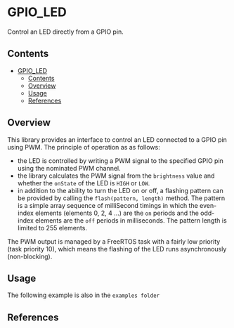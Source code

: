 # GPIO_LED
Control an LED directly from a GPIO pin.

## Contents
- [GPIO\_LED](#gpio_led)
  - [Contents](#contents)
  - [Overview](#overview)
  - [Usage](#usage)
  - [References](#references)

## Overview

This library provides an interface to control an LED connected to a GPIO pin using PWM. The principle of operation as as follows:
* the LED is controlled by writing a PWM signal to the specified GPIO pin using the nominated PWM channel.
* the library calculates the PWM signal from the `brightness` value and whether the `onState` of the LED is `HIGH` or `LOW`.
* in addition to the ability to turn the LED on or off, a flashing pattern can be provided by calling the `flash(pattern, length)` method. The pattern is a simple array sequence of milliSecond timings in which the even-index elements (elements 0, 2, 4 ...) are the `on` periods and the odd-index elements are the `off` periods in milliseconds. The pattern length is limited to 255 elements.

The PWM output is managed by a FreeRTOS task with a fairly low priority (task priority 10), which means the flashing of the LED runs asynchronously (non-blocking).

## Usage

The following example is also in the `examples folder`

## References

